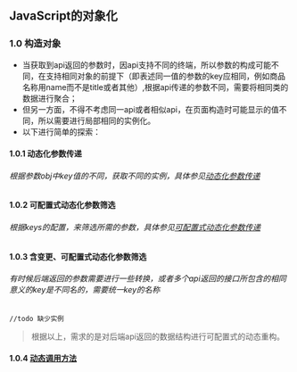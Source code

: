 
## JavaScript的对象化


### 1.0 构造对象

  * 当获取到api返回的参数时，因api支持不同的终端，所以参数的构成可能不同，在支持相同对象的前提下（即表述同一值的参数的key应相同，例如商品名称用name而不是title或者其他）,根据api传递的参数不同，需要将相同类的数据进行聚合；
  * 但另一方面，不得不考虑同一api或者相似api，在页面构造时可能显示的值不同，所以需要进行局部相同的实例化。
  * 以下进行简单的探索：

#### 1.0.1 动态化参数传递

###### 根据参数obj中key值的不同，获取不同的实例，具体参见[动态化参数传递](./1.0.1_dynamic_parameters.js)

#### 1.0.2 可配置式动态化参数筛选

###### 根据keys的配置，来筛选所需的参数，具体参见[可配置式动态化参数传递](./1.0.2_dynamic_parameters_option.js)

#### 1.0.3 含变更、可配置式动态化参数筛选

###### 有时候后端返回的参数需要进行一些转换，或者多个api返回的接口所包含的相同意义的key是不同名的，需要统一key的名称
 ```//todo 缺少实例```
 
 > 根据以上，需求的是对后端api返回的数据结构进行可配置式的动态重构。

#### 1.0.4 [动态调用方法](./1.0.4_dynamic_function)
